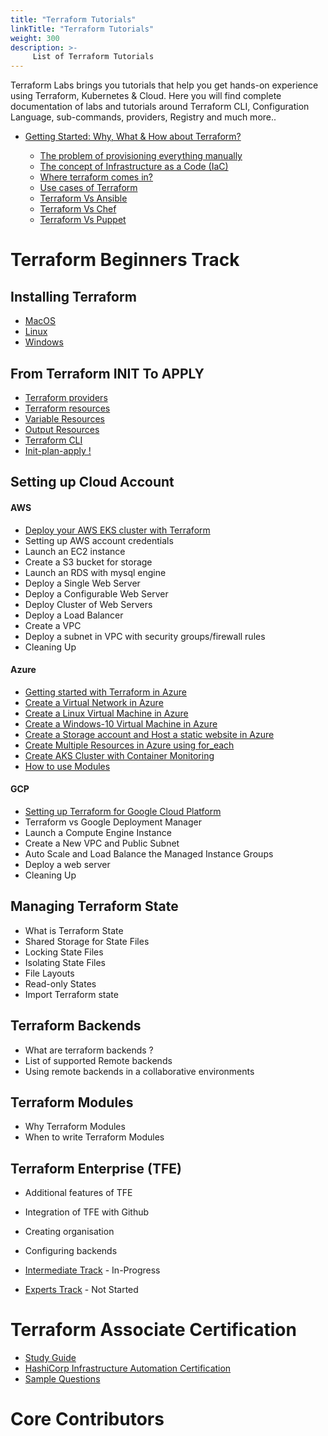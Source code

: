 ```yaml
---
title: "Terraform Tutorials"
linkTitle: "Terraform Tutorials"
weight: 300
description: >-
     List of Terraform Tutorials
---
```

Terraform Labs brings you tutorials that help you get hands-on experience using Terraform, Kubernetes & Cloud. Here you will find complete documentation of labs and tutorials around Terraform CLI, Configuration Language, sub-commands, providers, Registry and much more..


- [Getting Started: Why, What & How about Terraform?](getting-started/README.md) 

   - [The problem of provisioning everything manually](getting-started/the-problem.md)
   - [The concept of Infrastructure as a Code (IaC)](getting-started/iac.md)
   - [Where terraform comes in?](getting-started/terraform.md)
   - [Use cases of Terraform](getting-started/use-cases.md)
   - [Terraform Vs Ansible]()
   - [Terraform Vs Chef]()
   - [Terraform Vs Puppet]()


# Terraform Beginners Track

## Installing Terraform

  - [MacOS](beginners/os/mac/README.md)
  - [Linux](beginners/os/linux) 
  - [Windows](beginners/os/windows)
  

## From Terraform INIT To APPLY

  - [Terraform providers](beginners/providers/Terraform_Providers.md)
  - [Terraform resources](beginners/resources/Terraform_Resources.md)
  - [Variable Resources](beginners/resources/variables/README.md)
  - [Output Resources](beginners/resources/output/README.md)
  - [Terraform CLI](beginners/CLI/README.md)
  - [Init-plan-apply !](beginners/init-plan-apply/README.md)

## Setting up Cloud Account

#### AWS

  - [Deploy your AWS EKS cluster with Terraform](beginners/aws/eks)
  - Setting up AWS account credentials 
  - Launch an EC2 instance
  - Create a S3 bucket for storage
  - Launch an RDS with mysql engine
  - Deploy a Single Web Server
  - Deploy a Configurable Web Server
  - Deploy Cluster of Web Servers
  - Deploy a Load Balancer
  - Create a VPC 
  - Deploy a subnet in VPC with security groups/firewall rules
  - Cleaning Up

#### Azure
 
  - [Getting started with Terraform in Azure](beginners/azure/README.md)
  - [Create a Virtual Network in Azure](beginners/azure/virtualnetwork)
  - [Create a Linux Virtual Machine in Azure](beginners/azure/linuxVM)
  - [Create a Windows-10 Virtual Machine in Azure](beginners/azure/windowsVM)
  - [Create a Storage account and Host a static website in Azure](beginners/azure/storageAccount) 
  - [Create Multiple Resources in Azure using for_each](beginners/azure/multiple_resources) 
  - [Create AKS Cluster with Container Monitoring](beginners/azure/aks_cluster)
  - [How to use Modules](/beginners/azure/module_example)

#### GCP

  - [Setting up Terraform for Google Cloud Platform](beginners/gcp/README.md)
  - Terraform vs Google Deployment Manager
  - Launch a Compute Engine Instance
  - Create a New VPC and Public Subnet
  - Auto Scale and Load Balance the Managed Instance Groups
  - Deploy a web server
  - Cleaning Up

## Managing Terraform State
 
  - What is Terraform State
  - Shared Storage for State Files
  - Locking State Files
  - Isolating State Files
  - File Layouts
  - Read-only States
  - Import Terraform state

## Terraform Backends

  - What are terraform backends ?
  - List of supported Remote backends 
  - Using remote backends in a collaborative environments

## Terraform Modules

  - Why Terraform Modules
  - When to write Terraform Modules


## Terraform Enterprise (TFE)
  - Additional features of TFE
  - Integration of TFE with Github
  - Creating organisation
  - Configuring backends



- [Intermediate Track](intermediate/README.md) - In-Progress

- [Experts Track](experts/README.md) - Not Started


# Terraform Associate Certification

- [Study Guide](https://learn.hashicorp.com/terraform/certification/terraform-associate-study-guide) <br>
- [HashiCorp Infrastructure Automation Certification](https://www.hashicorp.com/certification/terraform-associate/)<br>
- [Sample Questions](https://learn.hashicorp.com/terraform/certification/terraform-associate-sample-questions)<br>

# Core Contributors
